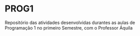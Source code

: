 # PROG1
Repositório das atividades desenvolvidas durantes as aulas de Programação 1 no primeiro Semestre, com o Professor Áquila
